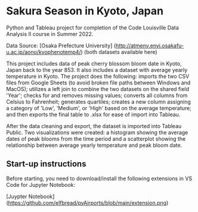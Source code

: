 # Sakura Season in Kyoto, Japan
 
Python and Tableau project for completion of the Code Louisville Data Analysis II course in Summer 2022.

Data Source: [Osaka Prefecture University] (http://atmenv.envi.osakafu-u.ac.jp/aono/kyophenotemp4/) (both datasets available here)

This project includes data of peak cherry blossom bloom date in Kyoto, Japan back to the year 853. It also includes a dataset with average yearly temperature in Kyoto. The project does the following: imports the two CSV files from Google Sheets (to avoid broken file paths between Windows and MacOS); utilizes a left join to combine the two datasets on the shared field 'Year'; checks for and removes missing values; converts all columns from Celsius to Fahrenheit; generates quartiles; creates a new column assigning a category of 'Low', 'Medium', or 'High' based on the average temperature; and then exports the final table to .xlsx for ease of import into Tableau. 

After the data cleaning and export, the dataset is imported into Tableau Public. Two visualizations were created: a histogram showing the average dates of peak blooms from the time period and a scatterplot showing the relationship between average yearly temperature and peak bloom date. 

## Start-up instructions

Before starting, you need to download/install the following extensions in VS Code for Jupyter Notebook:

[Juypter Notebook] (https://github.com/elfbread/pyAirports/blob/main/extension.png)
